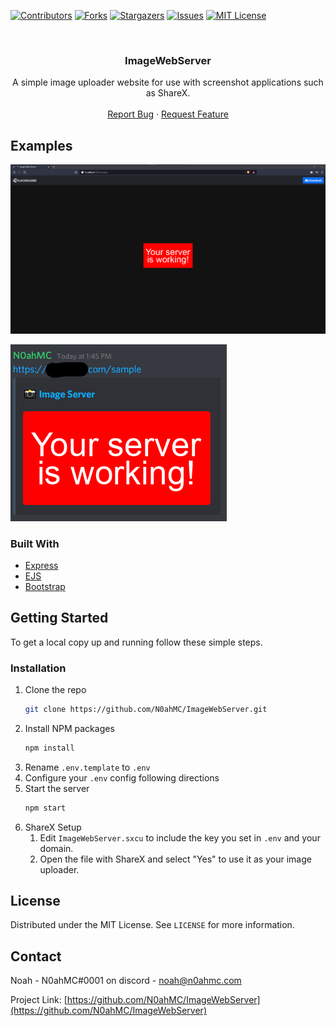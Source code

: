 [![Contributors][contributors-shield]][contributors-url]
[![Forks][forks-shield]][forks-url]
[![Stargazers][stars-shield]][stars-url]
[![Issues][issues-shield]][issues-url]
[![MIT License][license-shield]][license-url]

<!-- PROJECT LOGO -->
<br />
<p align="center">
  <h3 align="center">ImageWebServer</h3>

  <p align="center">
    A simple image uploader website for use with screenshot applications such as ShareX.
    <br />
    <br />
    <a href="https://github.com/N0ahMC/ImageWebServer/issues">Report Bug</a>
    ·
    <a href="https://github.com/N0ahMC/ImageWebServer/issues">Request Feature</a>
  </p>
</p>

<!-- ABOUT THE PROJECT -->

## Examples

![Website](.github/screenshot.png)

![Discord Embed](.github/discord.png)

### Built With

- [Express](https://expressjs.com/)
- [EJS](https://ejs.co/)
- [Bootstrap](https://getbootstrap.com/)

<!-- GETTING STARTED -->

## Getting Started

To get a local copy up and running follow these simple steps.

### Installation

1. Clone the repo
   ```sh
   git clone https://github.com/N0ahMC/ImageWebServer.git
   ```
2. Install NPM packages
   ```sh
   npm install
   ```
3. Rename `.env.template` to `.env`
4. Configure your `.env` config following directions
5. Start the server
   ```sh
   npm start
   ```
6. ShareX Setup
   1. Edit `ImageWebServer.sxcu` to include the key you set in `.env` and your domain.
   2. Open the file with ShareX and select "Yes" to use it as your image uploader.

<!-- LICENSE -->

## License

Distributed under the MIT License. See `LICENSE` for more information.

<!-- CONTACT -->

## Contact

Noah - N0ahMC#0001 on discord - noah@n0ahmc.com

Project Link: [https://github.com/N0ahMC/ImageWebServer](https://github.com/N0ahMC/ImageWebServer)

<!-- MARKDOWN LINKS & IMAGES -->
<!-- https://www.markdownguide.org/basic-syntax/#reference-style-links -->

[contributors-shield]: https://img.shields.io/github/contributors/N0ahMC/ImageWebServer.svg?style=for-the-badge
[contributors-url]: https://github.com/N0ahMC/ImageWebServer/graphs/contributors
[forks-shield]: https://img.shields.io/github/forks/N0ahMC/ImageWebServer.svg?style=for-the-badge
[forks-url]: https://github.com/N0ahMC/ImageWebServer/network/members
[stars-shield]: https://img.shields.io/github/stars/N0ahMC/ImageWebServer.svg?style=for-the-badge
[stars-url]: https://github.com/N0ahMC/ImageWebServer/stargazers
[issues-shield]: https://img.shields.io/github/issues/N0ahMC/ImageWebServer.svg?style=for-the-badge
[issues-url]: https://github.com/N0ahMC/ImageWebServer/issues
[license-shield]: https://img.shields.io/github/license/N0ahMC/ImageWebServer?style=for-the-badge
[license-url]: https://github.com/N0ahMC/ImageWebServer/blob/main/LICENSE
